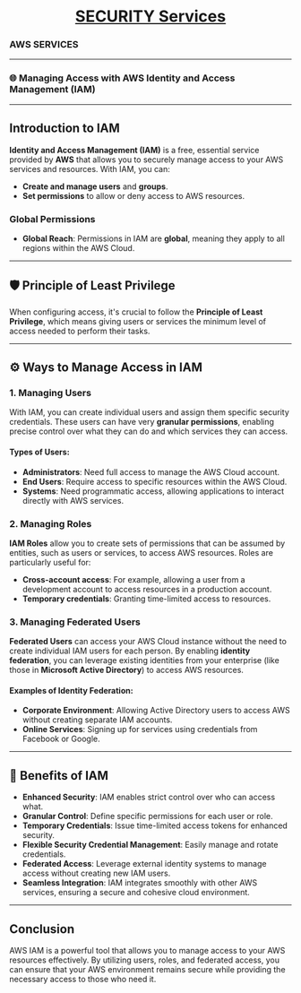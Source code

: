 <div style="text-align: center;">
    <h1><u>SECURITY Services</u></h1>
</div>



### AWS SERVICES

---
### 🌐 Managing Access with AWS Identity and Access Management (IAM)

---

## Introduction to IAM

**Identity and Access Management (IAM)** is a free, essential service provided by **AWS** that allows you to securely manage access to your AWS services and resources. With IAM, you can:
- **Create and manage users** and **groups**.
- **Set permissions** to allow or deny access to AWS resources.

### Global Permissions
- **Global Reach**: Permissions in IAM are **global**, meaning they apply to all regions within the AWS Cloud.

---

## 🛡️ Principle of Least Privilege

When configuring access, it's crucial to follow the **Principle of Least Privilege**, which means giving users or services the minimum level of access needed to perform their tasks.

---

## ⚙️ Ways to Manage Access in IAM

### 1. **Managing Users**

With IAM, you can create individual users and assign them specific security credentials. These users can have very **granular permissions**, enabling precise control over what they can do and which services they can access.

#### Types of Users:
- **Administrators**: Need full access to manage the AWS Cloud account.
- **End Users**: Require access to specific resources within the AWS Cloud.
- **Systems**: Need programmatic access, allowing applications to interact directly with AWS services.

### 2. **Managing Roles**

**IAM Roles** allow you to create sets of permissions that can be assumed by entities, such as users or services, to access AWS resources. Roles are particularly useful for:
- **Cross-account access**: For example, allowing a user from a development account to access resources in a production account.
- **Temporary credentials**: Granting time-limited access to resources.

### 3. **Managing Federated Users**

**Federated Users** can access your AWS Cloud instance without the need to create individual IAM users for each person. By enabling **identity federation**, you can leverage existing identities from your enterprise (like those in **Microsoft Active Directory**) to access AWS resources.

#### Examples of Identity Federation:
- **Corporate Environment**: Allowing Active Directory users to access AWS without creating separate IAM accounts.
- **Online Services**: Signing up for services using credentials from Facebook or Google.

---

## 🚀 Benefits of IAM

- **Enhanced Security**: IAM enables strict control over who can access what.
- **Granular Control**: Define specific permissions for each user or role.
- **Temporary Credentials**: Issue time-limited access tokens for enhanced security.
- **Flexible Security Credential Management**: Easily manage and rotate credentials.
- **Federated Access**: Leverage external identity systems to manage access without creating new IAM users.
- **Seamless Integration**: IAM integrates smoothly with other AWS services, ensuring a secure and cohesive cloud environment.

---

## Conclusion

AWS IAM is a powerful tool that allows you to manage access to your AWS resources effectively. By utilizing users, roles, and federated access, you can ensure that your AWS environment remains secure while providing the necessary access to those who need it.

